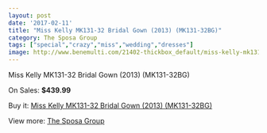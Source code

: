```yaml
---
layout: post
date: '2017-02-11'
title: "Miss Kelly MK131-32 Bridal Gown (2013) (MK131-32BG)"
category: The Sposa Group
tags: ["special","crazy","miss","wedding","dresses"]
image: http://www.benemulti.com/21402-thickbox_default/miss-kelly-mk131-32-bridal-gown-2013-mk131-32bg.jpg
---
```

Miss Kelly MK131-32 Bridal Gown (2013) (MK131-32BG)

On Sales: **$439.99**
<a href="https://www.benemulti.com/en/the-sposa-group/8011-miss-kelly-mk131-32-bridal-gown-2013-mk131-32bg.html"><amp-img layout="responsive" width="600" height="600" src="//www.benemulti.com/21402-thickbox_default/miss-kelly-mk131-32-bridal-gown-2013-mk131-32bg.jpg" alt="Miss Kelly MK131-32 Bridal Gown (2013) (MK131-32BG) 0" /></a>
<a href="https://www.benemulti.com/en/the-sposa-group/8011-miss-kelly-mk131-32-bridal-gown-2013-mk131-32bg.html"><amp-img layout="responsive" width="600" height="600" src="//www.benemulti.com/21403-thickbox_default/miss-kelly-mk131-32-bridal-gown-2013-mk131-32bg.jpg" alt="Miss Kelly MK131-32 Bridal Gown (2013) (MK131-32BG) 1" /></a>

Buy it: [Miss Kelly MK131-32 Bridal Gown (2013) (MK131-32BG)](https://www.benemulti.com/en/the-sposa-group/8011-miss-kelly-mk131-32-bridal-gown-2013-mk131-32bg.html "Miss Kelly MK131-32 Bridal Gown (2013) (MK131-32BG)")

View more: [The Sposa Group](https://www.benemulti.com/en/66-the-sposa-group "The Sposa Group")